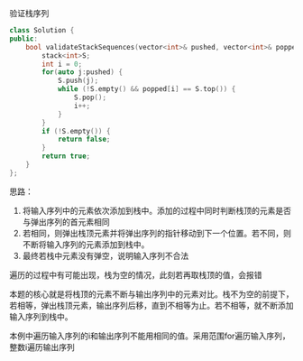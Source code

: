 验证栈序列

```cpp
class Solution {
public:
	bool validateStackSequences(vector<int>& pushed, vector<int>& popped) {
		stack<int>S;
		int i = 0;
		for(auto j:pushed) {
			S.push(j);
			while (!S.empty() && popped[i] == S.top()) {
				S.pop();
				i++;
			}
		}
		if (!S.empty()) {
			return false;
		}
		return true;
	}
};
```

思路：

1. 将输入序列中的元素依次添加到栈中。添加的过程中同时判断栈顶的元素是否与弹出序列的首元素相同
2. 若相同，则弹出栈顶元素并将弹出序列的指针移动到下一个位置。若不同，则不断将输入序列的元素添加到栈中。
3. 最终若栈中元素没有弹空，说明输入序列不合法



遍历的过程中有可能出现，栈为空的情况，此刻若再取栈顶的值，会报错

本题的核心就是将栈顶的元素不断与输出序列中的元素对比。栈不为空的前提下，若相等，弹出栈顶元素，输出序列后移，直到不相等为止。若不相等，就不断添加输入序列到栈中。



本例中遍历输入序列的i和输出序列不能用相同的值。采用范围for遍历输入序列，整数i遍历输出序列